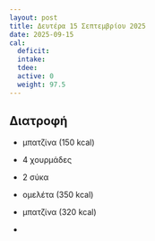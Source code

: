 ```yaml
---
layout: post
title: Δευτέρα 15 Σεπτεμβρίου 2025
date: 2025-09-15
cal:
  deficit: 
  intake: 
  tdee: 
  active: 0
  weight: 97.5 
---
```


## Διατροφή

- μπατζίνα (150 kcal)
- 4 χουρμάδες
- 2 σύκα

- ομελέτα (350 kcal)
- μπατζίνα (320 kcal)

- 



<!---  ![pic](/pics/2025-09-15/yogurt.jpg)<br> -->
